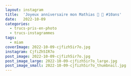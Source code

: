 ```yaml
---
layout: instagram
title:  'Joyeux anniversaire mon Mathias 🎂 🥳 #10ans'
date:   2022-10-09
categories: 
  - trucs-pris-en-photo
  - trucs-instagrammes
tags:
  - miam
coverImage: 2022-10-09-cjfizh5ir7o.jpg
instagram: CjfiZh5IR7o
post_image: 2022-10-09-cjfizh5ir7o.jpg
post_image_large: 2022-10-09-cjfizh5ir7o_large.jpg
post_image_small: 2022-10-09-cjfizh5ir7o_thumbnail.jpg
---
```



